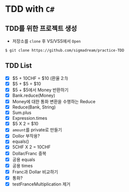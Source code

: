 # TDD with `C#`

## TDD를 위한 프로젝트 생성

- 저장소를 `clone` 후 VS/VSS에서 `Open`

```bash
$ git clone https://github.com/sigmadream/practice-TDD
```

## TDD List

- [x] $5 + 10CHF = $10 (환율 2:1)
- [x] $5 + $5 = $10
- [x] $5 + $5에서 Money 반환하기
- [x] Bank.reduce(Money)
- [x] Money에 대한 통화 변환을 수행하는 Reduce
- [x] Reduce(Bank, String)
- [x] Sum.plus
- [x] Expression.times
- [x] $5 X 2 = $10
- [x] `amount`를 private로 만들기
- [x] Dollor 부작용?
- [x] equals()
- [x] 5CHF X 2 = 10CHF
- [x] Dollar/Franc 중복
- [x] 공용 equals
- [x] 공용 times
- [x] Franc과 Dollar 비교하기
- [x] 통화?
- [x] testFranceMultiplication 제거
